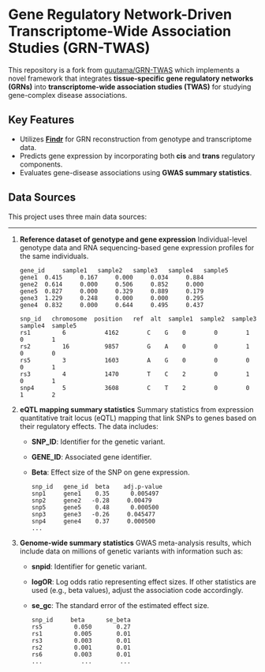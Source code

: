 # Gene Regulatory Network-Driven Transcriptome-Wide Association Studies (GRN-TWAS)

This repository is a fork from [guutama/GRN-TWAS](https://github.com/guutama/GRN-TWAS) which implements a novel framework that integrates **tissue-specific gene regulatory networks (GRNs)** into **transcriptome-wide association studies (TWAS)** for studying gene-complex disease associations.

## Key Features

- Utilizes [**Findr**](https://github.com/lingfeiwang/findr) for GRN reconstruction from genotype and transcriptome data.
- Predicts gene expression by incorporating both **cis** and **trans** regulatory components.
- Evaluates gene-disease associations using **GWAS summary statistics**.

## Data Sources

This project uses three main data sources:

---

1. **Reference dataset of genotype and gene expression**
   Individual-level genotype data and RNA sequencing-based gene expression profiles for the same individuals.


      ```plaintext
      gene_id     sample1   sample2   sample3   sample4   sample5
      gene1  0.415     0.167     0.000     0.034     0.884
      gene2  0.614     0.000     0.506     0.852     0.000
      gene5  0.827     0.000     0.329     0.889     0.179
      gene3  1.229     0.248     0.000     0.000     0.295
      gene4  0.832     0.000     0.644     0.495     0.437
      ```

      ```plaintext
      snp_id   chromosome  position   ref  alt  sample1  sample2  sample3  sample4  sample5
      rs1         6           4162        C    G    0        0        1        0        1
      rs2         16          9857        G    A    0        0        1        0        0
      rs5         3           1603        A    G    0        0        0        0        1
      rs3         4           1470        T    C    2        0        1        0        1
      snp4        5           3608        C    T    2        0        0        1        2
      ```

2. **eQTL mapping summary statistics**
   Summary statistics from expression quantitative trait locus (eQTL) mapping that link SNPs to genes based on their regulatory effects. The data includes:

   - **SNP_ID**: Identifier for the genetic variant.
   - **GENE_ID**: Associated gene identifier.
   - **Beta**: Effect size of the SNP on gene expression.

      ```plaintext
      snp_id   gene_id  beta    adj.p-value
      snp1     gene1    0.35      0.005497
      snp2     gene2   -0.28     0.00479
      snp5     gene5    0.48      0.000500
      snp3     gene3   -0.26     0.045477
      snp4     gene4    0.37     0.000500
      ...
      ```

3. **Genome-wide summary statistics**
   GWAS meta-analysis results, which include data on millions of genetic variants with information such as:

   - **snpid**: Identifier for genetic variant.
   - **logOR**: Log odds ratio representing effect sizes. If other statistics are used (e.g., beta values), adjust the association code accordingly.
   - **se_gc**: The standard error of the estimated effect size.

      ```plaintext
      snp_id     beta      se_beta
      rs5         0.050       0.27
      rs1         0.005       0.01
      rs3         0.003       0.01
      rs2         0.001       0.01
      rs6         0.003       0.01
      ...           ...        ...
      ```
